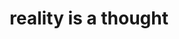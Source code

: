 ---
title: "reality is a thought"
created: 2022-07-29
related: Boltzmann brain - Wikipedia
type: fragment
tags:
  - What is Reality
  - fragment
---